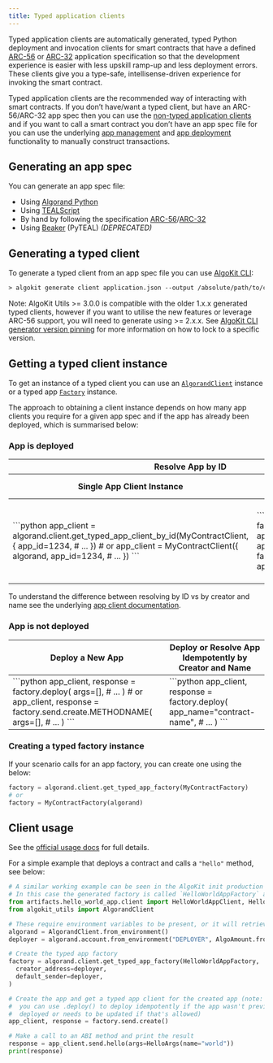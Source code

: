 ```yaml
---
title: Typed application clients
---
```


Typed application clients are automatically generated, typed Python deployment and invocation clients for smart contracts that have a defined [ARC-56](https://github.com/algorandfoundation/ARCs/pull/258) or [ARC-32](https://github.com/algorandfoundation/ARCs/blob/main/ARCs/arc-0032) application specification so that the development experience is easier with less upskill ramp-up and less deployment errors. These clients give you a type-safe, intellisense-driven experience for invoking the smart contract.

Typed application clients are the recommended way of interacting with smart contracts. If you don’t have/want a typed client, but have an ARC-56/ARC-32 app spec then you can use the [non-typed application clients](app-client) and if you want to call a smart contract you don’t have an app spec file for you can use the underlying [app management](app) and [app deployment](app-deploy) functionality to manually construct transactions.

## Generating an app spec

You can generate an app spec file:

- Using [Algorand Python](https://algorandfoundation.github.io/puya/#quick-start)
- Using [TEALScript](https://tealscript.netlify.app/tutorials/hello-world/0004-artifacts/)
- By hand by following the specification [ARC-56](https://github.com/algorandfoundation/ARCs/pull/258)/[ARC-32](https://github.com/algorandfoundation/ARCs/blob/main/ARCs/arc-0032)
- Using [Beaker](https://algorand-devrel.github.io/beaker/html/usage.html) (PyTEAL) _(DEPRECATED)_

## Generating a typed client

To generate a typed client from an app spec file you can use [AlgoKit CLI](https://github.com/algorandfoundation/algokit-cli/blob/main/docs/features/generate#1-typed-clients):

```default
> algokit generate client application.json --output /absolute/path/to/client.py
```

Note: AlgoKit Utils >= 3.0.0 is compatible with the older 1.x.x generated typed clients, however if you want to utilise the new features or leverage ARC-56 support, you will need to generate using >= 2.x.x. See [AlgoKit CLI generator version pinning](https://github.com/algorandfoundation/algokit-cli/blob/main/docs/features/generate#version-pinning) for more information on how to lock to a specific version.

## Getting a typed client instance

To get an instance of a typed client you can use an [`AlgorandClient`](algorand-client) instance or a typed app [`Factory`]() instance.

The approach to obtaining a client instance depends on how many app clients you require for a given app spec and if the app has already been deployed, which is summarised below:

### App is deployed

<table>
<thead>
<tr>
<th colspan="2">Resolve App by ID</th>
<th colspan="2">Resolve App by Creator and Name</th>
</tr>
<tr>
<th>Single App Client Instance</th>
<th>Multiple App Client Instances</th>
<th>Single App Client Instance</th>
<th>Multiple App Client Instances</th>
</tr>
</thead>
<tbody>
<tr>
<td>
```python
app_client = algorand.client.get_typed_app_client_by_id(MyContractClient, {
  app_id=1234,
  # ...
})
# or
app_client = MyContractClient({
  algorand,
  app_id=1234,
  # ...
})
```

</td>
<td>
```python
app_client1 = factory.get_app_client_by_id(
  app_id=1234,
  # ...
)
app_client2 = factory.get_app_client_by_id(
  app_id=4321,
  # ...
)
```

</td>
<td>
```python
app_client = algorand.client.get_typed_app_client_by_creator_and_name(
  MyContractClient,
  creator_address="CREATORADDRESS",
  app_name="contract-name",
  # ...
)
# or
app_client = MyContractClient.from_creator_and_name(
  algorand,
  creator_address="CREATORADDRESS",
  app_name="contract-name",
  # ...
)
```

</td>
<td>
```python
app_client1 = factory.get_app_client_by_creator_and_name(
  creator_address="CREATORADDRESS",
  app_name="contract-name",
  # ...
)
app_client2 = factory.get_app_client_by_creator_and_name(
  creator_address="CREATORADDRESS",
  app_name="contract-name-2",
  # ...
)
```

</td>
</tr>
</tbody>
</table>

To understand the difference between resolving by ID vs by creator and name see the underlying [app client documentation](app-client#appclient).

### App is not deployed

<table>
<thead>
<tr>
<th>Deploy a New App</th>
<th>Deploy or Resolve App Idempotently by Creator and Name</th>
</tr>
</thead>
<tbody>
<tr>
<td>
```python
app_client, response = factory.deploy(
  args=[],
  # ...
)
# or
app_client, response = factory.send.create.METHODNAME(
  args=[],
  # ...
)
```

</td>
<td>
```python
app_client, response = factory.deploy(
  app_name="contract-name",
  # ...
)
```

</td>
</tr>
</tbody>
</table>

### Creating a typed factory instance

If your scenario calls for an app factory, you can create one using the below:

```python
factory = algorand.client.get_typed_app_factory(MyContractFactory)
# or
factory = MyContractFactory(algorand)
```

## Client usage

See the [official usage docs](https://github.com/algorandfoundation/algokit-client-generator-py/blob/main/docs/usage) for full details.

For a simple example that deploys a contract and calls a `"hello"` method, see below:

```python
# A similar working example can be seen in the AlgoKit init production smart contract templates, when using Python deployment
# In this case the generated factory is called `HelloWorldAppFactory` and is in `./artifacts/HelloWorldApp/client.py`
from artifacts.hello_world_app.client import HelloWorldAppClient, HelloArgs
from algokit_utils import AlgorandClient

# These require environment variables to be present, or it will retrieve from default LocalNet
algorand = AlgorandClient.from_environment()
deployer = algorand.account.from_environment("DEPLOYER", AlgoAmount.from_algo(1))

# Create the typed app factory
factory = algorand.client.get_typed_app_factory(HelloWorldAppFactory,
  creator_address=deployer,
  default_sender=deployer,
)

# Create the app and get a typed app client for the created app (note: this creates a new instance of the app every time,
#  you can use .deploy() to deploy idempotently if the app wasn't previously
#  deployed or needs to be updated if that's allowed)
app_client, response = factory.send.create()

# Make a call to an ABI method and print the result
response = app_client.send.hello(args=HelloArgs(name="world"))
print(response)
```
